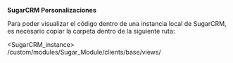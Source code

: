 <strong>SugarCRM Personalizaciones</strong>


Para poder visualizar el código dentro de una instancia local de SugarCRM, es necesario copiar la carpeta dentro de la siguiente ruta:

<SugarCRM_instance> /custom/modules/Sugar_Module/clients/base/views/
